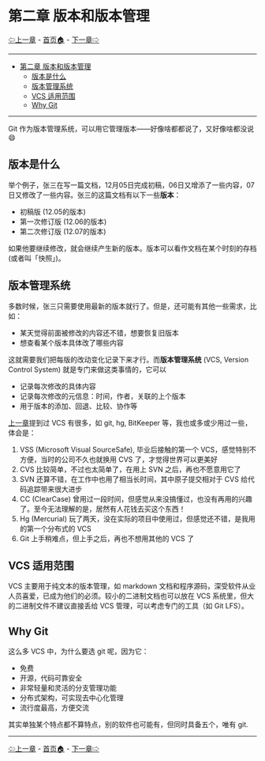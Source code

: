 # 第二章 版本和版本管理

[⇦上一章](01.md) - [首页🏠](index.md) - [下一章⇨](03.md)

---

- [第二章 版本和版本管理](#第二章-版本和版本管理)
  - [版本是什么](#版本是什么)
  - [版本管理系统](#版本管理系统)
  - [VCS 适用范围](#vcs-适用范围)
  - [Why Git](#why-git)

---

Git 作为版本管理系统，可以用它管理版本——好像啥都都说了，又好像啥都没说😄

## 版本是什么

举个例子，张三在写一篇文档，12月05日完成初稿，06日又增添了一些内容，07日又修改了一些内容。张三的这篇文档有以下一些**版本**：

* 初稿版 (12.05的版本)
* 第一次修订版 (12.06的版本)
* 第二次修订版 (12.07的版本)

如果他要继续修改，就会继续产生新的版本。版本可以看作文档在某个时刻的存档(或者叫「快照」)。

## 版本管理系统

多数时候，张三只需要使用最新的版本就行了。但是，还可能有其他一些需求，比如：

* 某天觉得前面被修改的内容还不错，想要恢复旧版本
* 想查看某个版本具体改了哪些内容

这就需要我们把每版的改动变化记录下来才行。而**版本管理系统** (VCS, Version Control System) 就是专门来做这类事情的，它可以

* 记录每次修改的具体内容
* 记录每次修改的元信息：时间，作者，关联的上个版本
* 用于版本的添加、回退、比较、协作等

[上一章](01.md)提到过 VCS 有很多，如 git, hg, BitKeeper 等，我也或多或少用过一些，体会是：

1. VSS (Microsoft Visual SourceSafe), 毕业后接触的第一个 VCS，感觉特别不方便，当时的公司不久也就换用 CVS 了，才觉得世界可以更美好
2. CVS 比较简单，不过也太简单了，在用上 SVN 之后，再也不愿意用它了
3. SVN 还算不错，在工作中也用了相当长时间，其中原子提交相对于 CVS 给代码追踪带来很大进步
4. CC (ClearCase) 曾用过一段时间，但感觉从来没搞懂过，也没有再用的兴趣了。至今无法理解的是，居然有人花钱去买这个东西！
5. Hg (Mercurial) 玩了两天，没在实际的项目中使用过，但感觉还不错，是我用的第一个分布式的 VCS
6. Git 上手稍难点，但上手之后，再也不想用其他的 VCS 了

## VCS 适用范围

VCS 主要用于纯文本的版本管理，如 markdown 文档和程序源码，深受软件从业人员喜爱，已成为他们的必须。较小的二进制文档也可以放在 VCS 系统里，但大的二进制文件不建议直接丢给 VCS 管理，可以考虑专门的工具（如 Git LFS）。

## Why Git

这么多 VCS 中，为什么要选 git 呢，因为它：

* 免费
* 开源，代码可靠安全
* 非常轻量和灵活的分支管理功能
* 分布式架构，可实现去中心化管理
* 流行度最高，方便交流

其实单独某个特点都不算特点，别的软件也可能有，但同时具备五个，唯有 git.

---

[⇦上一章](01.md) - [首页🏠](index.md) - [下一章⇨](03.md)